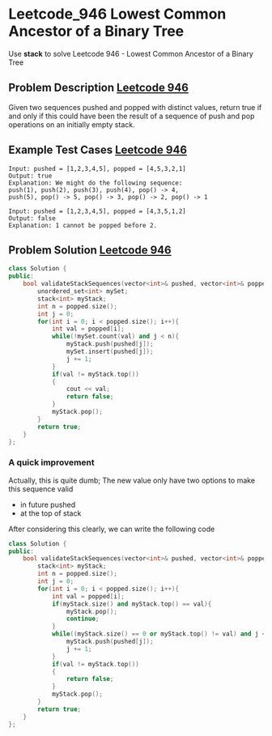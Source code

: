 # Leetcode_946 Lowest Common Ancestor of a Binary Tree



Use **stack** to solve Leetcode 946 - Lowest Common Ancestor of a Binary Tree
<!--more-->


## Problem Description [Leetcode 946](https://leetcode.com/problems/validate-stack-sequences/)

<p>
Given two sequences pushed and popped with distinct values, return true if and only if this could have been the result of a sequence of push and pop operations on an initially empty stack.
</p>
 

## Example Test Cases [Leetcode 946](https://leetcode.com/problems/validate-stack-sequences/)

```
Input: pushed = [1,2,3,4,5], popped = [4,5,3,2,1]
Output: true
Explanation: We might do the following sequence:
push(1), push(2), push(3), push(4), pop() -> 4,
push(5), pop() -> 5, pop() -> 3, pop() -> 2, pop() -> 1
```

```
Input: pushed = [1,2,3,4,5], popped = [4,3,5,1,2]
Output: false
Explanation: 1 cannot be popped before 2.
```


## Problem Solution [Leetcode 946](https://leetcode.com/problems/validate-stack-sequences/)

```cpp
class Solution {
public:
    bool validateStackSequences(vector<int>& pushed, vector<int>& popped) {
        unordered_set<int> mySet;
        stack<int> myStack;
        int n = popped.size();
        int j = 0;
        for(int i = 0; i < popped.size(); i++){
            int val = popped[i];
            while(!mySet.count(val) and j < n){
                myStack.push(pushed[j]);
                mySet.insert(pushed[j]);
                j += 1;
            }
            if(val != myStack.top()) 
            {
                cout << val;
                return false;
            }
            myStack.pop();
        }
        return true;
    }
};
```
### A quick improvement 
Actually, this is quite dumb; The new value only have two options to make this sequence valid
- in future pushed
- at the top of stack

After considering this clearly, we can write the following code

```cpp
class Solution {
public:
    bool validateStackSequences(vector<int>& pushed, vector<int>& popped) {
        stack<int> myStack;
        int n = popped.size();
        int j = 0;
        for(int i = 0; i < popped.size(); i++){
            int val = popped[i];
            if(myStack.size() and myStack.top() == val){
                myStack.pop();
                continue;
            }
            while((myStack.size() == 0 or myStack.top() != val) and j < n){
                myStack.push(pushed[j]);
                j += 1;
            }
            if(val != myStack.top()) 
            {
                return false;
            }
            myStack.pop();
        }
        return true;
    }
};
```
